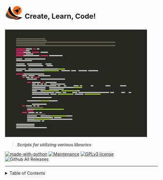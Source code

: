 # <img title="" src="img/anap_logo.png" alt="" align="inline" data-align="inline" width="58"> <sup>Create, Learn, Code!</sup>

<img title="" src="img/anap2.png" alt="" align="inline" data-align="left" width="468">

> ***Scripts for utilizing various libraries***

[![made-with-python](https://img.shields.io/badge/Made%20with-Python-1f425f.svg)](https://www.python.org/) [![Maintenance](https://img.shields.io/badge/Maintained%3F-yes-green.svg)](https://github.com/willgrant22/Python-3-Greatest-Hits/graphs/commit-activity) [![GPLv3 license](https://img.shields.io/badge/License-GPLv3-blue.svg)](https://github.com/willgrant22/Python-3-Greatest-Hits/blob/master/LICENSE) ![Github All Releases](https://img.shields.io/github/downloads/willgrant22/Python-3-Greatest-Hits/total.svg)

---

<details>
<summary>Table of Contents</summary>

## Table of Contents

- [Barcode](https://github.com/willgrant22/Functional_Python/tree/master/Barcode)

- [C With Python](https://github.com/willgrant22/Functional_Python/tree/master/C%20With%20Python)

- [Database](https://github.com/willgrant22/Functional_Python/tree/master/Database)

- [Encryption](https://github.com/willgrant22/Functional_Python/tree/master/Encryption)

- [File Operations](https://github.com/willgrant22/Functional_Python/tree/master/File%20Operations)

- [GUI](https://github.com/willgrant22/Functional_Python/tree/master/GUI)

- [Image Manipulation](https://github.com/willgrant22/Functional_Python/tree/master/Image%20Manipulation)

- [Matplotlib](https://github.com/willgrant22/Functional_Python/tree/master/Matplotlib)

- [Numpy](https://github.com/willgrant22/Functional_Python/tree/master/Numpy)

- [Pandas](https://github.com/willgrant22/Functional_Python/tree/master/Pandas)

- [PyArduino](https://github.com/willgrant22/Functional_Python/tree/master/PyArduino)

- [Socket Programming](https://github.com/willgrant22/Functional_Python/tree/master/Socket%20Programming)

- [Strings](https://github.com/willgrant22/Functional_Python/tree/master/Strings)

- [System](https://github.com/willgrant22/Functional_Python/tree/master/System)

- [Terminal](https://github.com/willgrant22/Functional_Python/tree/master/Terminal)

- [Threading](https://github.com/willgrant22/Functional_Python/tree/master/Threading)

- [Twilio](https://github.com/willgrant22/Functional_Python/tree/master/Twilio)

- [Vars](https://github.com/willgrant22/Functional_Python/tree/master/Vars)

- [Walrus](https://github.com/willgrant22/Functional_Python/tree/master/Walrus)

- [Web](https://github.com/willgrant22/Functional_Python/tree/master/Web)
  
  </details>
